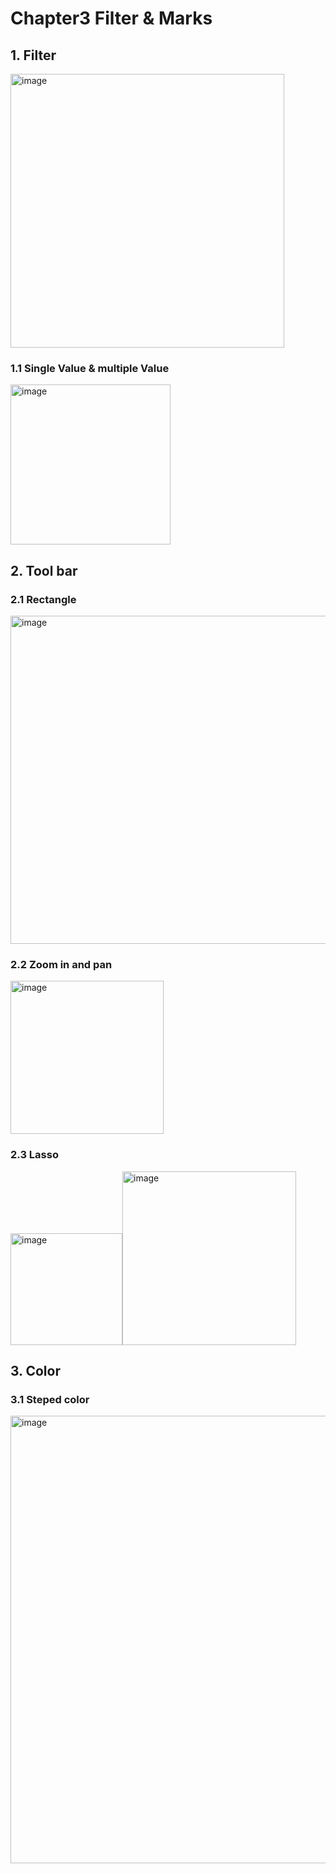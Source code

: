 # Chapter3 Filter & Marks

## 1. Filter
<img width="438" alt="image" src="https://user-images.githubusercontent.com/105503216/204289876-2f42bc4f-55db-4589-aa88-a5413b69150a.png">

### 1.1 Single Value & multiple Value
<img width="256" alt="image" src="https://user-images.githubusercontent.com/105503216/204436508-c86db8de-26a5-4bb5-a160-ead3518bbf8d.png">


## 2. Tool bar
### 2.1 Rectangle
<img width="525" alt="image" src="https://user-images.githubusercontent.com/105503216/204139353-8ad2fd4d-2151-4639-9ac8-53337317d65d.png">

### 2.2 Zoom in and pan
<img width="245" alt="image" src="https://user-images.githubusercontent.com/105503216/204446090-d9fb94e6-5bdc-4e75-a39b-2dbeaeee9e84.png">

### 2.3 Lasso
<img width="179" alt="image" src="https://user-images.githubusercontent.com/105503216/204139543-de9729bc-7e44-4c2c-8b74-b20058deb9cc.png"><img width="278" alt="image" src="https://user-images.githubusercontent.com/105503216/204139498-6e812fd3-b3ed-49cd-9a9e-4fe78abfa8ef.png">

## 3. Color

### 3.1 Steped color
<img width="716" alt="image" src="https://user-images.githubusercontent.com/105503216/204127943-b585d35f-ca0c-4c09-8bd1-311fd4c44dc8.png">

